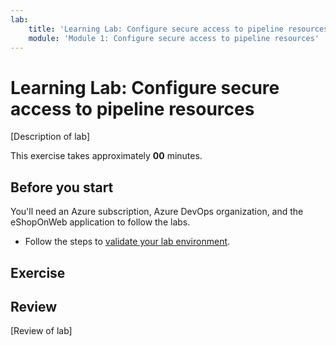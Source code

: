 ```yaml
---
lab:
    title: 'Learning Lab: Configure secure access to pipeline resources'
    module: 'Module 1: Configure secure access to pipeline resources'
---
```


# Learning Lab: Configure secure access to pipeline resources

[Description of lab]

This exercise takes approximately **00** minutes.

## Before you start

You'll need an Azure subscription, Azure DevOps organization, and the eShopOnWeb application to follow the labs.

- Follow the steps to [validate your lab environment](Instructions\implement-security-through-pipeline-using-devops\APL1001_M00_Validate_Lab_Environment.md).

## Exercise

## Review

[Review of lab]
